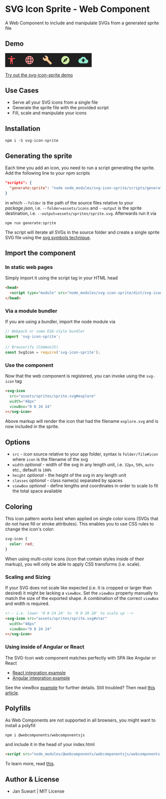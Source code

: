 # SVG Icon Sprite - Web Component

A Web Component to include and manipulate SVGs from a generated sprite file

## Demo

<img width="280" alt="Demo Screenshot" src="screenshot.png">

[Try out the svg-icon-sprite demo](https://jannicz.github.io/svg-icon-sprite/)

## Use Cases

 - Serve all your SVG icons from a single file
 - Generate the sprite file with the provided script
 - Fill, scale and manipulate your icons

## Installation

```
npm i -S svg-icon-sprite
```

## Generating the sprite

Each time you add an icon, you need to run a script generating the sprite.
Add the following line to your npm scripts

```json
"scripts": {
  "generate:sprite": "node node_modules/svg-icon-sprite/scripts/generate-sprite.js --folder=dir/subdir --output=dir/filename.svg"
}
```

in which `--folder` is the path of the source files relative to your *package.json*, i.e. `--folder=assets/icons`
and `--output` is the sprite destination, i.e. `--output=assets/sprites/sprite.svg`. Afterwards run it via

```
npm run generate:sprite
```

The script will iterate all SVGs in the source folder and create a single sprite SVG file
using the [svg symbols technique](https://css-tricks.com/svg-symbol-good-choice-icons/).

## Import the component

### In static web pages

Simply import it using the script tag in your HTML head

```html
<head>
  <script type="module" src="node_modules/svg-icon-sprite/dist/svg-icon-sprite.js"></script>
</head>
```

### Via a module bundler

If you are using a bundler, import the node module via

```js
// Webpack or some ES6-style bundler
import 'svg-icon-sprite';

// Browserify (CommonJS)
const SvgIcon = require('svg-icon-sprite');
```

### Use the component

Now that the web component is registered, you can invoke using the `svg-icon` tag

```html
<svg-icon
  src="assets/sprites/sprite.svg#explore"
  width="48px"
  viewBox="0 0 24 24"
></svg-icon>
```

Above markup will render the icon that had the filename `explore.svg` and is now included in the sprite.

## Options

- `src` - icon source relative to your app folder, syntax is `folder/file#icon` where `icon` is the filename of the svg
- `width` *optional* - width of the svg in any length unit, i.e. `32px`, `50%`, `auto` etc., default is `100%`
- `height` *optional* - the height of the svg in any length unit
- `classes` *optional* - class name(s) separated by spaces
- `viewBox` *optional* - define lengths and coordinates in order to scale to fit the total space available 

## Coloring

This icon pattern works best when applied on single color icons (SVGs that do not have
fill or stroke attributes). This enables you to use CSS rules to change the icon's color:

```scss
svg-icon {
  color: red;
}
```

When using multi-color icons (icon that contain styles inside of their markup),
you will only be able to apply CSS transforms (i.e. scale).

### Scaling and Sizing

If your SVG does not scale like expected (i.e. it is cropped or larger than desired) it might be lacking a `viewBox`.
Set the `viewBox` property manually to match the size of the exported shape. A combination of the correct
`viewBox` and width is required.

```html
<!-- i.e. lower '0 0 24 24' to '0 0 20 20' to scale up -->
<svg-icon src="assets/sprites/sprite.svg#star"
  width="48px"
  viewBox="0 0 24 24"
></svg-icon>
```

### Using inside of Angular or React

The SVG-Icon web component matches perfectly with SPA like Angular or React

 - [React integration example](./INTEGRATION.md#user-content-react) 
 - [Angular integration example](./INTEGRATION.md#user-content-angular)

See the viewBox [example](https://jannicz.github.io/svg-icon-sprite/examples/scaling.html) for further details.
Still troubled? Then read [this article](https://css-tricks.com/scale-svg/).

## Polyfills

As Web Components are not supported in all browsers, you might want to install a polyfill

```
npm i @webcomponents/webcomponentsjs
```

and include it in the head of your index.html

```html
<script src="node_modules/@webcomponents/webcomponentsjs/webcomponents-bundle.js"></script>
```

To learn more, read [this](https://github.com/webcomponents/polyfills/tree/master/packages/webcomponentsjs).

## Author & License
- Jan Suwart | MIT License
